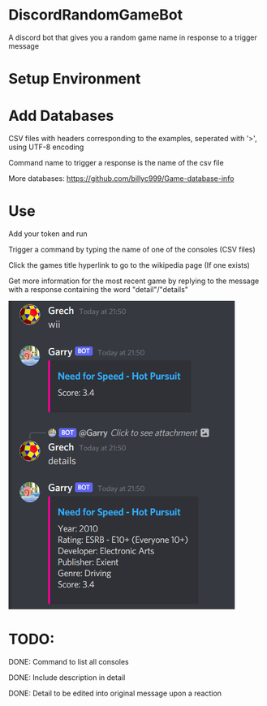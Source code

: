 # DiscordRandomGameBot
A discord bot that gives you a random game name in response to a trigger message

# Setup Environment


# Add Databases
CSV files with headers corresponding to the examples, seperated with '>', using UTF-8 encoding

Command name to trigger a response is the name of the csv file

More databases: https://github.com/billyc999/Game-database-info

# Use
Add your token and run

Trigger a command by typing the name of one of the consoles (CSV files)

Click the games title hyperlink to go to the wikipedia page (If one exists)

Get more information for the most recent game by replying to the message with a response containing the word "detail"/"details"


![alt text](https://github.com/GrechTech/DiscordRandomGameBot/blob/main/example.png?raw=true)


# TODO:
DONE: Command to list all consoles

DONE: Include description in detail

DONE: Detail to be edited into original message upon a reaction
